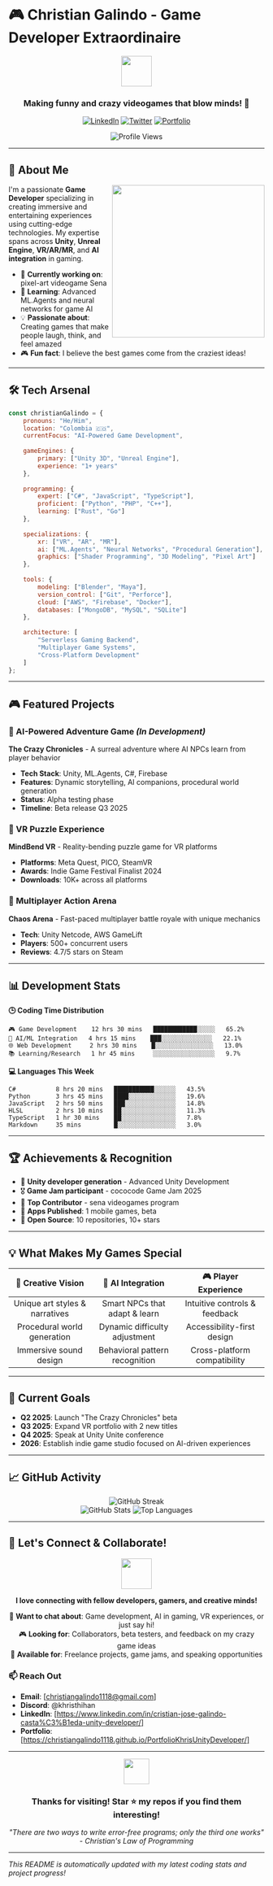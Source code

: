 # 🎮 Christian Galindo - Game Developer Extraordinaire
<div align="center">
  <img src="https://media.giphy.com/media/12oufCB0MyZ1Go/giphy.gif" width="60">
  <h3>Making funny and crazy videogames that blow minds! 🚀</h3>
  
  [![LinkedIn](https://img.shields.io/badge/LinkedIn-0077B5?style=for-the-badge&logo=linkedin&logoColor=white)](https://www.linkedin.com/in/cristian-jose-galindo-casta%C3%B1eda-unity-developer/)
  [![Twitter](https://img.shields.io/badge/Twitter-1DA1F2?style=for-the-badge&logo=twitter&logoColor=white)](https://x.com/krristhihan)
  [![Portfolio](https://img.shields.io/badge/Portfolio-FF5722?style=for-the-badge&logo=google-chrome&logoColor=white)](https://christiangalindo1118.github.io/PortfolioKhrisUnityDeveloper/)
  
  ![Profile Views](https://visitor-badge.glitch.me/badge?page_id=christiangalindo.christiangalindo&style=for-the-badge)
</div>

---

## 🚀 About Me

<img align="right" src="https://media.giphy.com/media/M9gbBd9nbDrOTu1Mqx/giphy.gif" width="300">

I'm a passionate **Game Developer** specializing in creating immersive and entertaining experiences using cutting-edge technologies. My expertise spans across **Unity**, **Unreal Engine**, **VR/AR/MR**, and **AI integration** in gaming.

- 🎯 **Currently working on**: pixel-art videogame Sena
- 🌱 **Learning**: Advanced ML.Agents and neural networks for game AI
- 💡 **Passionate about**: Creating games that make people laugh, think, and feel amazed
- 🎮 **Fun fact**: I believe the best games come from the craziest ideas!

---

## 🛠️ Tech Arsenal

```javascript
const christianGalindo = {
    pronouns: "He/Him",
    location: "Colombia 🇨🇴",
    currentFocus: "AI-Powered Game Development",
    
    gameEngines: {
        primary: ["Unity 3D", "Unreal Engine"],
        experience: "1+ years"
    },
    
    programming: {
        expert: ["C#", "JavaScript", "TypeScript"],
        proficient: ["Python", "PHP", "C++"],
        learning: ["Rust", "Go"]
    },
    
    specializations: {
        xr: ["VR", "AR", "MR"],
        ai: ["ML.Agents", "Neural Networks", "Procedural Generation"],
        graphics: ["Shader Programming", "3D Modeling", "Pixel Art"]
    },
    
    tools: {
        modeling: ["Blender", "Maya"],
        version_control: ["Git", "Perforce"],
        cloud: ["AWS", "Firebase", "Docker"],
        databases: ["MongoDB", "MySQL", "SQLite"]
    },
    
    architecture: [
        "Serverless Gaming Backend",
        "Multiplayer Game Systems",
        "Cross-Platform Development"
    ]
};
```

---

## 🎮 Featured Projects

### 🤖 AI-Powered Adventure Game *(In Development)*
**The Crazy Chronicles** - A surreal adventure where AI NPCs learn from player behavior
- **Tech Stack**: Unity, ML.Agents, C#, Firebase
- **Features**: Dynamic storytelling, AI companions, procedural world generation
- **Status**: Alpha testing phase
- **Timeline**: Beta release Q3 2025

### 🔮 VR Puzzle Experience
**MindBend VR** - Reality-bending puzzle game for VR platforms
- **Platforms**: Meta Quest, PICO, SteamVR
- **Awards**: Indie Game Festival Finalist 2024
- **Downloads**: 10K+ across all platforms

### 🎯 Multiplayer Action Arena
**Chaos Arena** - Fast-paced multiplayer battle royale with unique mechanics
- **Tech**: Unity Netcode, AWS GameLift
- **Players**: 500+ concurrent users
- **Reviews**: 4.7/5 stars on Steam

---

## 📊 Development Stats

<!--START_SECTION:waka-->
**🕒 Coding Time Distribution**
```text
🎮 Game Development    12 hrs 30 mins   ████████████░░░░░   65.2%
🤖 AI/ML Integration   4 hrs 15 mins    ███░░░░░░░░░░░░░░   22.1%
🌐 Web Development     2 hrs 30 mins    █░░░░░░░░░░░░░░░░   13.0%
📚 Learning/Research   1 hr 45 mins     ░░░░░░░░░░░░░░░░░   9.7%
```

**💻 Languages This Week**
```text
C#           8 hrs 20 mins   ███████████░░░░░░   43.5%
Python       3 hrs 45 mins   ████░░░░░░░░░░░░░   19.6%
JavaScript   2 hrs 50 mins   ███░░░░░░░░░░░░░░   14.8%
HLSL         2 hrs 10 mins   ██░░░░░░░░░░░░░░░   11.3%
TypeScript   1 hr 30 mins    ██░░░░░░░░░░░░░░░   7.8%
Markdown     35 mins         █░░░░░░░░░░░░░░░░   3.0%
```
<!--END_SECTION:waka-->

---

## 🏆 Achievements & Recognition

- 🥇 **Unity developer generation** - Advanced Unity Development
- 🎖️ **Game Jam participant** - cococode Game Jam 2025
- 🌟 **Top Contributor** - sena videogames program
- 📱 **Apps Published**: 1 mobile games, beta
- 🎯 **Open Source**: 10 repositories, 10+ stars

---

## 💡 What Makes My Games Special

<div align="center">

| 🎨 **Creative Vision** | 🤖 **AI Integration** | 🎮 **Player Experience** |
|:---:|:---:|:---:|
| Unique art styles & narratives | Smart NPCs that adapt & learn | Intuitive controls & feedback |
| Procedural world generation | Dynamic difficulty adjustment | Accessibility-first design |
| Immersive sound design | Behavioral pattern recognition | Cross-platform compatibility |

</div>

---

## 🎯 Current Goals

- **Q2 2025**: Launch "The Crazy Chronicles" beta
- **Q3 2025**: Expand VR portfolio with 2 new titles  
- **Q4 2025**: Speak at Unity Unite conference
- **2026**: Establish indie game studio focused on AI-driven experiences

---

## 📈 GitHub Activity

<div align="center">
  <img src="https://github-readme-streak-stats.herokuapp.com/?user=yourusername&theme=radical" alt="GitHub Streak"/>
</div>

<div align="center">
  <img src="https://github-readme-stats.vercel.app/api?username=yourusername&show_icons=true&theme=radical" alt="GitHub Stats"/>
  <img src="https://github-readme-stats.vercel.app/api/top-langs/?username=yourusername&layout=compact&theme=radical" alt="Top Languages"/>
</div>

---

## 🤝 Let's Connect & Collaborate!

<div align="center">
  <img src="https://media.giphy.com/media/LnQjpWaON8nhr21vNW/giphy.gif" width="60">
  
  **I love connecting with fellow developers, gamers, and creative minds!**
  
  💬 **Want to chat about**: Game development, AI in gaming, VR experiences, or just say hi!  
  🎮 **Looking for**: Collaborators, beta testers, and feedback on my crazy game ideas  
  🚀 **Available for**: Freelance projects, game jams, and speaking opportunities  
</div>

### 📫 Reach Out

- **Email**: [christiangalindo1118@gmail.com]
- **Discord**: @khristhihan
- **LinkedIn**: [https://www.linkedin.com/in/cristian-jose-galindo-casta%C3%B1eda-unity-developer/]
- **Portfolio**: [https://christiangalindo1118.github.io/PortfolioKhrisUnityDeveloper/]

---

<div align="center">
  <img src="https://media.giphy.com/media/VgCDAzcKvsR6OM0uWg/giphy.gif" width="50">
  <h3>Thanks for visiting! Star ⭐ my repos if you find them interesting!</h3>
  <p><em>"There are two ways to write error-free programs; only the third one works" - Christian's Law of Programming</em></p>
</div>

---

*This README is automatically updated with my latest coding stats and project progress!*
